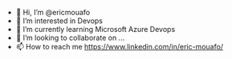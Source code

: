 - 👋 Hi, I’m @ericmouafo
- 👀 I’m interested in Devops
- 🌱 I’m currently learning Microsoft Azure Devops
- 💞️ I’m looking to collaborate on ...
- 📫 How to reach me https://www.linkedin.com/in/eric-mouafo/

<!---
ericmouafo/ericmouafo is a ✨ special ✨ repository because its `README.md` (this file) appears on your GitHub profile.
You can click the Preview link to take a look at your changes.
--->
